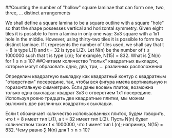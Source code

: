 ##Counting the number of "hollow" square laminae that can form one, two, three, ... distinct arrangements

We shall define a square lamina to be a square outline with a square "hole" so that the shape possesses vertical and horizontal symmetry.
Given eight tiles it is possible to form a lamina in only one way: 3x3 square with a 1x1 hole in the middle. However, using thirty-two tiles it is possible to form two distinct laminae.
If t represents the number of tiles used, we shall say that t = 8 is type L(1) and t = 32 is type L(2).
Let N(n) be the number of t ≤ 1000000 such that t is type L(n); for example, N(15) = 832.
What is ∑ N(n) for 1 ≤ n ≤ 10?
##Считаем количество "полых" квадратных выкладок, которые могут образовать одно, два, три, ... различных расположения

Определим квадратную выкладку как квадратный контур с квадратным "отверстием" посередине, так, чтобы вся фигура имела вертикальную и горизонтальную симметрию.
Если даны восемь плиток, возможна только одна выкладка: квадрат 3x3 с отверстием 1x1 посередине. Используя ровно тридцать две квадратные плитки, мы можем выложить две различных квадратных выкладки.



Если t обозначает количество использованных плиток, будем говорить, что t = 8 имеет тип L(1), а t = 32 имеет тип L(2).
Пусть N(n) будет количеством таких t ≤ 1000000, что t имеет тип L(n); например, N(15) = 832.
Чему равно ∑ N(n) для 1 ≤ n ≤ 10?
